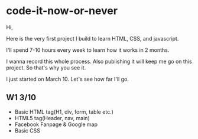 # code-it-now-or-never

Hi,

Here is the very first project I build to learn HTML, CSS, and javascript.

I'll spend 7-10 hours every week to learn how it works in 2 months.

I wanna record this whole process. Also publishing it will keep me go on this project. So that's why you see it.

I just started on March 10. Let's see how far I'll go.

## W1 3/10
- Basic HTML tag(H1, div, form, table etc.)
- HTML5 tag(Header, nav, main)
- Facebook Fanpage & Google map
- Basic CSS 
